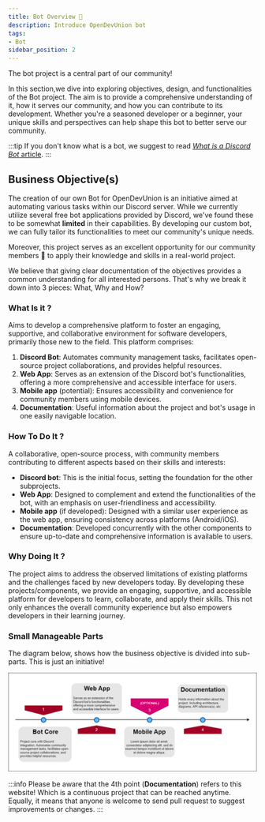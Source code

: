 ```yaml
---
title: Bot Overview 🤖
description: Introduce OpenDevUnion bot
tags:
- Bot
sidebar_position: 2
---
```


The bot project is a central part of our community!

In this section,we dive into exploring objectives, design, and functionalities of the Bot project. The aim is to provide a comprehensive understanding of it, how it serves our community, and how you can contribute to its development.
Whether you're a seasoned developer or a beginner, your unique skills and perspectives can help shape this bot to better serve our community. 

:::tip
If you don't know what is a bot, we suggest to read [*What is a Discord Bot* article](https://www.xenioo.com/whats-is-a-discord-bot/).
:::
## Business Objective(s)
The creation of our own Bot for OpenDevUnion is an initiative aimed at automating various tasks within our Discord server. While we currently utilize several free bot applications provided by Discord, we've found these to be somewhat **limited** in their capabilities. By developing our custom bot, we can fully tailor its functionalities to meet our community's unique needs.

Moreover, this project serves as an excellent opportunity for our community members 👥 to apply their knowledge and skills in a real-world project.

We believe that giving clear documentation of the objectives provides a common understanding for all interested persons. That's why we break it down into 3 pieces: What, Why and How? 

### What Is it ?
Aims to develop a comprehensive platform to foster an engaging, supportive, and collaborative environment for software developers, primarily those new to the field. This platform comprises:

1. **Discord Bot**: Automates community management tasks, facilitates open-source project collaborations, and provides helpful resources.
2. **Web App**: Serves as an extension of the Discord bot's functionalities, offering a more comprehensive and accessible interface for users.
3. **Mobile app** (potential): Ensures accessibility and convenience for community members using mobile devices.
4. **Documentation**: Useful information about the project and bot's usage in one easily navigable location.

### How To Do It ?
A collaborative, open-source process, with community members contributing to different aspects based on their skills and interests:

- **Discord bot**: This is the initial focus, setting the foundation for the other subprojects.
- **Web App**: Designed to complement and extend the functionalities of the bot, with an emphasis on user-friendliness and accessibility.
- **Mobile app** (if developed): Designed with a similar user experience as the web app, ensuring consistency across platforms (Android/iOS).
- **Documentation**: Developed concurrently with the other components to ensure up-to-date and comprehensive information is available to users.

### Why Doing It ?
The project aims to address the observed limitations of existing platforms and the challenges faced by new developers today. By developing these projects/components, we provide an engaging, supportive, and accessible platform for developers to learn, collaborate, and apply their skills. This not only enhances the overall community experience but also empowers developers in their learning journey.

### Small Manageable Parts
The diagram below, shows how the business objective is divided into sub-parts. This is just an initiative!

![](/diagramming-exported/prioritization.png)

:::info
Please be aware that the 4th point (**Documentation**) refers to this website! Which is a continuous project that can be reached anytime. Equally, it means that anyone is welcome to send pull request to suggest improvements or changes.
:::

